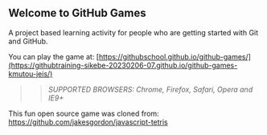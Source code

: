 ## Welcome to GitHub Games

A project based learning activity for people who are getting started with Git and GitHub.

You can play the game at: [https://githubschool.github.io/github-games/](https://githubtraining-sikebe-20230206-07.github.io/github-games-kmutou-jeis/)

>> _*SUPPORTED BROWSERS*: Chrome, Firefox, Safari, Opera and IE9+_

This fun open source game was cloned from: https://github.com/jakesgordon/javascript-tetris
